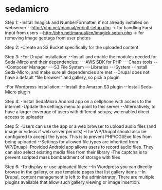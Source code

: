 # sedamicro
Step 1:
-Install Imagick and NumberFormatter, if not already installed on webserver
--http://php.net/manual/en/intl.setup.php  → for handling Farsi input from users
--http://php.net/manual/en/imagick.setup.php → for removing Image geotags from user photos

Step 2: 
-Create an S3 Bucket specifically for the uploaded content

Step 3:
-For Drupal installation: 
--Install and enable the modules needed for Seda-Mirco and their dependencies:
---AWS SDK for PHP 
---Chaos tools 
---Composer Manager 
---S3 File System
---Libraries
---System
--Install Seda-Micro, and make sure all dependencies are met
--Drupal does not have a default “file browser” and gallery, so pick a plugin

-For Wordpress installation:
--Install the Amazon S3 plugin
--Install Seda-Micro plugin

Step 4:
-Install SedaMicro Android app on a cellphone with access to the internet
-Update the settings menu to point to this server
--Alternatively, to have a larger coverage of users with different setups, we enabled direct access to uploader

Step 5: 
-Users can use the app or a web browser to upload audio files (and image or videos if web server permits)
-The WP/Drupal should also be configured to accept the types. This is to prevent PHP/CGI/Exe files from being uploaded
--Settings for allowed file types are inherited from WP/Druapl
-Provided Android app allows users to record audio files. They can also select existing media files from their library
-The captcha is to prevent scripted mass bombardment of storage with files

Step 6:
-To display or use uploaded files:
--In Wordpress you can directly browse in the gallery, or use template pages that list gallery items
--In Drupal, content management is left to the administrator. There are multiple plugins available that allow such gallery viewing or image insertion.
